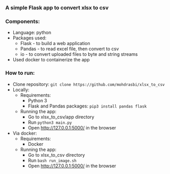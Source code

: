 ### A simple Flask app to convert xlsx to csv

### Components:
- Language: python
- Packages used: 
  * Flask - to build a web application
  * Pandas - to read excel file, then convert to csv
  * io - to convert uploaded files to byte and string streams
- Used docker to containerize the app

### How to run:
- Clone repository: `git clone https://github.com/mohdrasbi/xlsx_to_csv`
- Locally:
  - Requirements: 
    * Python 3
    * Flask and Pandas packages: `pip3 install pandas flask`
  - Running the app:
    * Go to xlsx_to_csv/app directory
    * Run `python3 main.py`
    * Open http://127.0.0.1:5000/ in the browser
- Via docker:
  - Requirements:
    * Docker
  - Running the app:
    * Go to xlsx_to_csv directory
    * Run `bash run_image.sh`
    * Open http://127.0.0.1:5000/ in the browser

